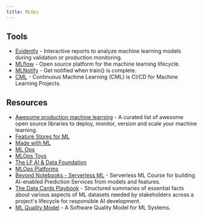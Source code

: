 ```yaml
---
title: MLOps
---
```


## Tools

- [Evidently](https://github.com/evidentlyai/evidently) - Interactive reports to analyze machine learning models during validation or production monitoring.
- [MLflow](https://github.com/mlflow/mlflow) - Open source platform for the machine learning lifecycle.
- [MLNotify](https://mlnotify.aporia.com) - Get notified when train() is complete.
- [CML](https://cml.dev/) - Continuous Machine Learning (CML) is CI/CD for Machine Learning Projects.

## Resources

- [Awesome production machine learning](https://github.com/EthicalML/awesome-production-machine-learning) - A curated list of awesome open source libraries to deploy, monitor, version and scale your machine learning.
- [Feature Stores for ML](https://www.featurestore.org)
- [Made with ML](https://madewithml.com/)
- [ML Ops](https://ml-ops.org)
- [MLOps Toys](https://mlops.toys)
- [The LF AI & Data Foundation](https://landscape.lfai.foundation)
- [MLOps Platforms](https://github.com/thoughtworks/mlops-platforms)
- [Beyond Notebooks - Serverless ML](https://github.com/featurestoreorg/serverless-ml-course) - Serverless ML Course for building AI-enabled Prediction Services from models and features.
- [The Data Cards Playbook](https://pair-code.github.io/datacardsplaybook/) - Structured summaries of essential facts about various aspects of ML datasets needed by stakeholders across a project's lifecycle for responsible AI development.
- [ML Quality Model](https://bookingcom.github.io/ml-quality-model/) - A Software Quality Model for ML Systems.
